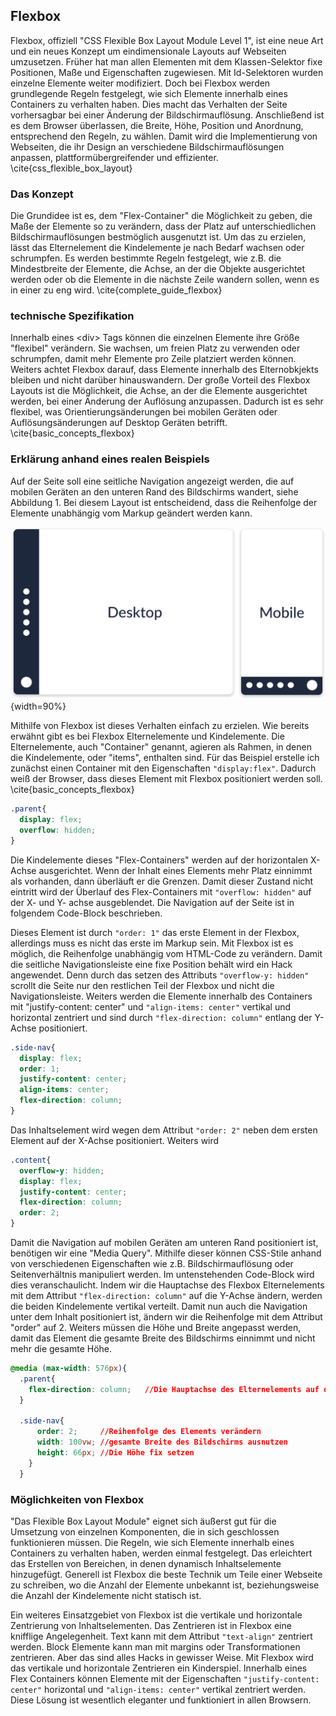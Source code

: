 ## Flexbox
Flexbox, offiziell "CSS Flexible Box Layout Module Level 1", ist eine neue Art und ein neues Konzept um eindimensionale Layouts auf Webseiten umzusetzen. Früher hat man allen Elementen mit dem Klassen-Selektor fixe Positionen, Maße und Eigenschaften zugewiesen. Mit Id-Selektoren wurden einzelne Elemente weiter modifiziert.
Doch bei Flexbox werden grundlegende Regeln festgelegt, wie sich Elemente innerhalb eines Containers zu verhalten haben. Dies macht das Verhalten der Seite vorhersagbar bei einer Änderung der Bildschirmauflösung. Anschließend ist es dem Browser überlassen, die Breite, Höhe, Position und Anordnung, entsprechend den Regeln, zu wählen. Damit wird die Implementierung von Webseiten, die ihr Design an verschiedene Bildschirmauflösungen anpassen, plattformübergreifender und effizienter. \cite{css_flexible_box_layout}

### Das Konzept
Die Grundidee ist es, dem "Flex-Container" die Möglichkeit zu geben, die Maße der Elemente so zu verändern, dass der Platz auf unterschiedlichen Bildschirmauflösungen bestmöglich ausgenutzt ist. Um das zu erzielen, lässt das Elternelement die Kindelemente je nach Bedarf wachsen oder schrumpfen. Es werden bestimmte Regeln festgelegt, wie z.B. die Mindestbreite der Elemente, die Achse, an der die Objekte ausgerichtet werden oder ob die Elemente in die nächste Zeile wandern sollen, wenn es in einer zu eng wird. \cite{complete_guide_flexbox}

### technische Spezifikation
Innerhalb eines \<div> Tags können die einzelnen Elemente ihre Größe "flexibel" verändern. Sie wachsen, um freien Platz zu verwenden oder schrumpfen, damit mehr Elemente pro Zeile platziert werden können. Weiters achtet Flexbox darauf, dass Elemente innerhalb des Elternobkjekts bleiben und nicht darüber hinauswandern. Der große Vorteil des Flexbox Layouts ist die Möglichkeit, die Achse, an der die Elemente ausgerichtet werden, bei einer Änderung der Auflösung anzupassen. Dadurch ist es sehr flexibel, was Orientierungsänderungen bei mobilen Geräten oder Auflösungsänderungen auf Desktop Geräten betrifft. \cite{basic_concepts_flexbox}

### Erklärung anhand eines realen Beispiels
Auf der Seite soll eine seitliche Navigation angezeigt werden, die auf mobilen Geräten an den unteren Rand des Bildschirms wandert, siehe Abbildung 1. Bei diesem Layout ist entscheidend, dass die Reihenfolge der Elemente unabhängig vom Markup geändert werden kann.

![Flexbox Beispiel Funktionalität](bilder/Dominik/Flexbox_Illustration_1.png){width=90%}

Mithilfe von Flexbox ist dieses Verhalten einfach zu erzielen.
Wie bereits erwähnt gibt es bei Flexbox Elternelemente und Kindelemente. Die Elternelemente, auch "Container" genannt, agieren als Rahmen, in denen die Kindelemente, oder "items", enthalten sind.
Für das Beispiel erstelle ich zunächst einen Container mit den Eigenschaften `"display:flex"`. Dadurch weiß der Browser, dass dieses Element mit Flexbox positioniert werden soll. \cite{basic_concepts_flexbox}

```css
.parent{
  display: flex;
  overflow: hidden;
}
```
Die Kindelemente dieses "Flex-Containers" werden auf der horizontalen X-Achse ausgerichtet. Wenn der Inhalt eines Elements mehr Platz einnimmt als vorhanden, dann überläuft er die Grenzen. Damit dieser Zustand nicht eintritt wird der Überlauf des Flex-Containers mit `"overflow: hidden"` auf der X- und Y- achse ausgeblendet. Die Navigation auf der Seite ist in folgendem Code-Block beschrieben.

Dieses Element ist durch `"order: 1"` das erste Element in der Flexbox, allerdings muss es nicht das erste im Markup sein. Mit Flexbox ist es möglich, die Reihenfolge unabhängig vom HTML-Code zu verändern. Damit die seitliche Navigationsleiste eine fixe Position behält wird ein Hack angewendet. Denn durch das setzen des Attributs `"overflow-y: hidden"` scrollt die Seite nur den restlichen Teil der Flexbox und nicht die Navigationsleiste. Weiters werden die Elemente innerhalb des Containers mit "justify-content: center" und `"align-items: center"` vertikal und horizontal zentriert und sind durch `"flex-direction: column"` entlang der Y-Achse positioniert.

```css
.side-nav{
  display: flex;
  order: 1;
  justify-content: center;
  align-items: center;
  flex-direction: column;
}
```
Das Inhaltselement wird wegen dem Attribut `"order: 2"` neben dem ersten Element auf der X-Achse positioniert. 
Weiters wird

```css
.content{
  overflow-y: hidden;
  display: flex;
  justify-content: center;
  flex-direction: column;
  order: 2;
}
```
Damit die Navigation auf mobilen Geräten am unteren Rand positioniert ist, benötigen wir eine "Media Query". Mithilfe dieser können CSS-Stile anhand von verschiedenen Eigenschaften wie z.B. Bildschirmauflösung oder Seitenverhältnis manipuliert werden. Im untenstehenden Code-Block wird dies veranschaulicht. Indem wir die Hauptachse des Flexbox Elternelements mit dem Attribut `"flex-direction: column"` auf die Y-Achse ändern, werden die beiden Kindelemente vertikal verteilt. Damit nun auch die Navigation unter dem Inhalt positioniert ist, ändern wir die Reihenfolge mit dem Attribut "order" auf 2. Weiters müssen die Höhe und Breite angepasst werden, damit das Element die gesamte Breite des Bildschirms einnimmt und nicht mehr die gesamte Höhe.

```css
@media (max-width: 576px){
  .parent{
    flex-direction: column;   //Die Hauptachse des Elternelements auf die Y-Achse ändern
  }

  .side-nav{
      order: 2;		//Reihenfolge des Elements verändern
      width: 100vw;	//gesamte Breite des Bildschirms ausnutzen
      height: 66px;	//Die Höhe fix setzen
    }
  }
```

### Möglichkeiten von Flexbox
"Das Flexible Box Layout Module" eignet sich äußerst gut für die Umsetzung von einzelnen Komponenten, die in sich geschlossen funktionieren müssen. Die Regeln, wie sich Elemente innerhalb eines Containers zu verhalten haben, werden einmal festgelegt. Das erleichtert das Erstellen von Bereichen, in denen dynamisch Inhaltselemente hinzugefügt. Generell ist Flexbox die beste Technik um Teile einer Webseite zu schreiben, wo die Anzahl der Elemente unbekannt ist, beziehungsweise die Anzahl der Kindelemente nicht statisch ist.

Ein weiteres Einsatzgebiet von Flexbox ist die vertikale und horizontale Zentrierung von Inhaltselementen. Das Zentrieren ist in Flexbox eine knifflige Angelegenheit. Text kann mit dem Attribut `"text-align"` zentriert werden. Block Elemente kann man mit margins oder Transformationen zentrieren. Aber das sind alles Hacks in gewisser Weise. Mit Flexbox wird das vertikale und horizontale Zentrieren ein Kinderspiel. Innerhalb eines Flex Containers können Elemente mit der Eigenschaften `"justify-content: center"` horizontal und `"align-items: center"` vertikal zentriert werden. Diese Lösung ist wesentlich eleganter und funktioniert in allen Browsern.
